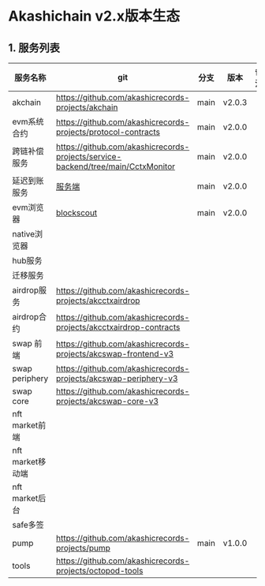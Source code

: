 # Akashichain v2.x版本生态

## 1. 服务列表
| 服务名称 | git | 分支 | 版本 | 备注 |
| ---- | ---- | ---- | ---- | ---- |
| akchain| https://github.com/akashicrecords-projects/akchain | main | v2.0.3 | |
| evm系统合约 | https://github.com/akashicrecords-projects/protocol-contracts | main | v2.0.0 | |
| 跨链补偿服务 |https://github.com/akashicrecords-projects/service-backend/tree/main/CctxMonitor| main | v2.0.0 | |
| 延迟到账服务 |[ 服务端](https://github.com/akashicrecords-projects/service-backend/tree/main/VestingMonitor)| main | v2.0.0 | |
| evm浏览器|[ blockscout ](https://github.com/akashicrecords-projects/akcscan-evm)| main| v2.0.0 | |
| native浏览器| | | | |
| hub服务| | | | |
| 迁移服务 | | | | |
| airdrop服务 | https://github.com/akashicrecords-projects/akcctxairdrop | | | |
| airdrop合约 | https://github.com/akashicrecords-projects/akcctxairdrop-contracts | | | |
| swap 前端| https://github.com/akashicrecords-projects/akcswap-frontend-v3 | | | |
| swap periphery | https://github.com/akashicrecords-projects/akcswap-periphery-v3 | | | |
| swap core | https://github.com/akashicrecords-projects/akcswap-core-v3 | | | |
| nft market前端 | | | | |
| nft market移动端 | | | | |
| nft market后台 | | | | |
| safe多签 | | | | |
| pump | https://github.com/akashicrecords-projects/pump | main | v1.0.0 | |
| tools | https://github.com/akashicrecords-projects/octopod-tools | | | |







